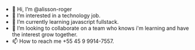- 👋 Hi, I’m @alisson-roger
- 👀 I’m interested in a technology job.
- 🌱 I’m currently learning javascript fullstack.
- 💞️ I’m looking to collaborate on a team who knows i'm learning and have the interest grow together.
- 📫 How to reach me +55 45 9 9914-7557.

<!---
alisson-roger/alisson-roger is a ✨ special ✨ repository because its `README.md` (this file) appears on your GitHub profile.
You can click the Preview link to take a look at your changes.
--->
